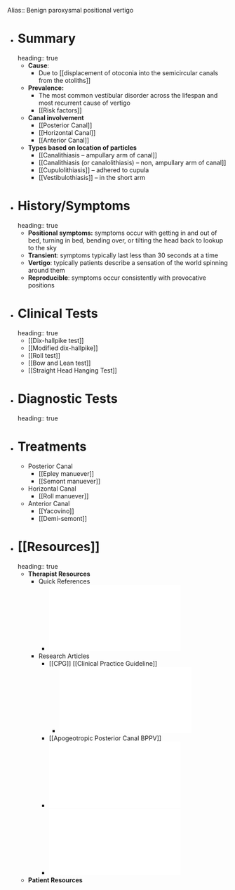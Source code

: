 Alias:: Benign paroxysmal positional vertigo

- # Summary
  heading:: true
	- **Cause**:
		- Due to [[displacement of otoconia into the semicircular canals from the otoliths]]
	- **Prevalence:**
		- The most common vestibular disorder across the lifespan and most recurrent cause of vertigo
		- [[Risk factors]]
	- **Canal involvement**
		- [[Posterior Canal]]
		- [[Horizontal Canal]]
		- [[Anterior Canal]]
	- **Types based on location of particles**
		- [[Canalithiasis – ampullary arm of canal]]
		- [[Canalithiasis (or canalolithiasis) – non, ampullary arm of canal]]
		- [[Cupulolithiasis]] – adhered to cupula
		- [[Vestibulothiasis]] – in the short arm
- # History/Symptoms
  heading:: true
	- **Positional symptoms:** symptoms occur with getting in and out of bed, turning in bed, bending over, or tilting the head back to lookup to the sky
	- **Transient**: symptoms typically last less than 30 seconds at a time
	- **Vertigo**: typically patients describe a sensation of the world spinning around them
	- **Reproducible**: symptoms occur consistently with provocative positions
- # Clinical Tests
  heading:: true
	- [[Dix-hallpike test]]
	- [[Modified dix-hallpike]]
	- [[Roll test]]
	- [[Bow and Lean test]]
	- [[Straight Head Hanging Test]]
- # Diagnostic Tests
  heading:: true
- # Treatments
	- Posterior Canal
		- [[Epley manuever]]
		- [[Semont manuever]]
	- Horizontal Canal
		- [[Roll manuever]]
	- Anterior Canal
		- [[Yacovino]]
		- [[Demi-semont]]
- # [[Resources]]
  heading:: true
	- **Therapist Resources**
		- Quick References
			- ![BPPV Color Quick Reference Guide .pdf](../assets/BPPV_Color_Quick_Reference_Guide_1639699021390_0.pdf)
		- Research Articles
			- [[CPG]] [[Clinical Practice Guideline]]
				- ![BPPV Practice Guidelines_Bhattacharyya_2017.pdf](../assets/BPPV_Practice_Guidelines_AAO-HNS.2017_1639699140635_0.pdf)
			- [[Apogeotropic Posterior Canal BPPV]]
			- ![Apogeotropic Posterior Semicircular Canal Benign Paroxysmal Positional Vertigo_Vannucchi_2015.pdf](../assets/AC_and_ageo-PC_1639699150229_0.pdf)
			- ![Anterior Canal-Apogeo PC.pdf](../assets/Anterior_Canal-Apogeo_PC_1639699159441_0.pdf)
	- **Patient Resources**
